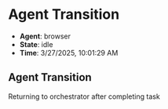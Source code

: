 # Agent Transition

- **Agent**: browser
- **State**: idle
- **Time**: 3/27/2025, 10:01:29 AM

## Agent Transition

Returning to orchestrator after completing task

